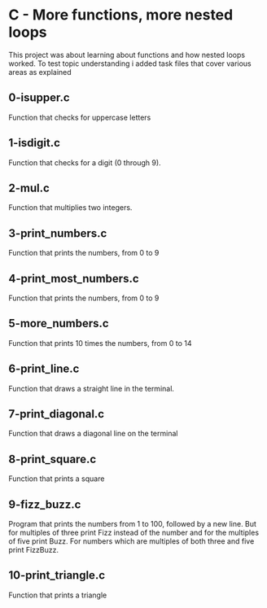 # C - More functions, more nested loops
This project was about learning about functions and how nested loops worked. To test topic understanding i added task files that cover various areas as explained
## 0-isupper.c
Function that checks for uppercase letters
## 1-isdigit.c
Function that checks for a digit (0 through 9).
## 2-mul.c
Function that multiplies two integers.
## 3-print_numbers.c
Function that prints the numbers, from 0 to 9
## 4-print_most_numbers.c
Function that prints the numbers, from 0 to 9
## 5-more_numbers.c
Function that prints 10 times the numbers, from 0 to 14
## 6-print_line.c
Function that draws a straight line in the terminal.
## 7-print_diagonal.c
Function that draws a diagonal line on the terminal
## 8-print_square.c
Function that prints a square
## 9-fizz_buzz.c
Program that prints the numbers from 1 to 100, followed by a new line. But for multiples of three print Fizz instead of the number and for the multiples of five print Buzz. For numbers which are multiples of both three and five print FizzBuzz.
## 10-print_triangle.c
Function that prints a triangle
